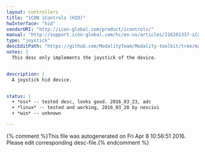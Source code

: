 ```yaml
---
layout: controllers
title: "iCON iControls (HID)"
hwInterface: "hid"
vendorURI: "http://icon-global.com/product/icontrols/"
manual: "http://support.icon-global.com/hc/en-us/articles/216201337-iControls"
type: "joystick"
descEditPath: "https://github.com/ModalityTeam/Modality-toolkit/tree/master/Modality/MKtlDescriptions//icon-icontrols-hid.desc.scd"
notes: |
  This desc only implements the joystick of the device.


description: |
  A joystick hid device.


status: |
  + *osx* -- tested desc, looks good. 2016_03_23, adc
  + *linux* -- tested and working, 2016_03_20 by nescivi
  + *win* -- unknown

---
```

{% comment %}This file was autogenerated on Fri Apr  8 10:56:51 2016. Please edit corresponding desc-file.{% endcomment %}
